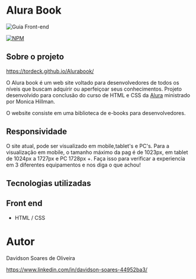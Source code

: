 # Alura Book

![Guia Front-end](https://user-images.githubusercontent.com/120040546/216348367-c27a28ef-5f82-4a16-985f-08d9d78e8dc5.png)

[![NPM](https://img.shields.io/npm/l/react)](https://github.com/tordeck/Alurabook/blob/main/LICENCE)

## Sobre o projeto

https://tordeck.github.io/Alurabook/

O Alura book é um web site voltado para desenvolvedores de todos os níveis que buscam adquirir ou aperfeiçoar seus conhecimentos. Projeto desenvolvido para conclusão do curso de HTML e CSS da <a href="www.alura.com.br/">Alura</a> ministrado por Monica Hillman.

O website consiste em uma biblioteca de e-books para desenvolvedores.

## Responsividade
O site atual, pode ser visualizado em mobile,tablet's e PC's. Para a visualização em mobile, o tamanho máximo da pag é de 1023px, em tablet de 1024px a 1727px e PC 1728px +. Faça isso para verificar a experiencia em 3 diferentes equipamentos e nos diga o que achou!


## Tecnologias utilizadas

## Front end
- HTML / CSS 





# Autor

Davidson Soares de Oliveira

https://www.linkedin.com/in/davidson-soares-44952ba3/

